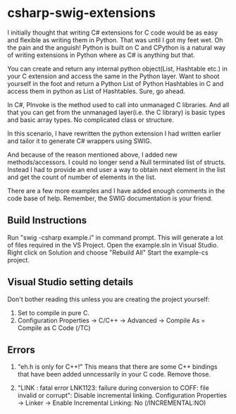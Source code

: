 csharp-swig-extensions
======================

I initially thought that writing C# extensions for C code would be as easy and flexible as writing them in Python. That was until I got my feet wet. Oh the pain and the anguish! Python is built on C and CPython is a natural way of writing extensions in Python where as C# is anything but that.

You can create and return any internal python object(List, Hashtable etc.) in your C extension and access the same in the Python layer. Want to shoot yourself in the foot and return a Python List of Python Hashtables in C and access them in python as List of Hashtables. Sure, go ahead.

In C#, PInvoke is the method used to call into unmanaged C libraries. And all that you can get from the unmanaged layer(i.e. the C library) is basic types and basic array types. No complicated class or structure.

In this scenario, I have rewritten the python extension I had written earlier and tailor it to generate C# wrappers using SWIG. 

And because of the reason mentioned above, I added new methods/accessors. I could no longer send a Null terminated list of structs. Instead I had to provide an end user a way to obtain next element in the list and get the count of number of elements in the list.

There are a few more examples and I have added enough comments in the code base of help. Remember, the SWIG documentation is your friend.

Build Instructions
------------------
Run "swig -csharp example.i" in command prompt. This will generate a lot of files required in the VS Project.
Open the example.sln in Visual Studio.
Right click on Solution and choose "Rebuild All"
Start the example-cs project.

Visual Studio setting details
-----------------------------
Don't bother reading this unless you are creating the project yourself:
1. Set to compile in pure C.
2. Configuration Properties -> C/C++ -> Advanced -> Compile As = Compile as C Code (/TC)


Errors
------
1. "eh.h is only for C++!"	This means that there are some C++ bindings that have been added unncessarily in your C code. Remove those.

2. "LINK : fatal error LNK1123: failure during conversion to COFF: file invalid or corrupt":
Disable incremental linking.
Configuration Properties -> Linker -> Enable Incremental Linking: No (/INCREMENTAL:NO)

